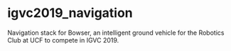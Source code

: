 # igvc2019_navigation
Navigation stack for Bowser, an intelligent ground vehicle for the Robotics Club at UCF to compete in IGVC 2019.
